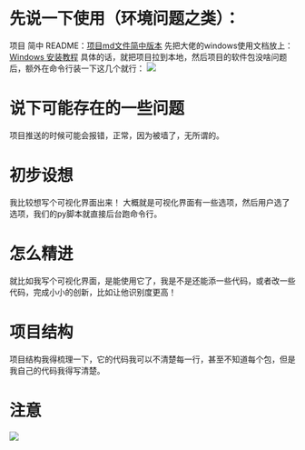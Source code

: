 # 先说一下使用（环境问题之类）：
项目 简中 README：[项目md文件简中版本](https://github.com/ageitgey/face_recognition/blob/master/README_Simplified_Chinese.md)
先把大佬的windows使用文档放上：
[Windows 安装教程](https://github.com/ageitgey/face_recognition/issues/175)
具体的话，就把项目拉到本地，然后项目的软件包没啥问题后，额外在命令行装一下这几个就行：
![](README_WenJianC_md_files/13d4a1c0-e325-11ec-833d-750020760953_20220603180812.jpeg?v=1&type=image&token=V1:9OQ6LUIDjADhkcwxvJFJlz45lXnowXUCbtR8jlFl2ys)

# 说下可能存在的一些问题
项目推送的时候可能会报错，正常，因为被墙了，无所谓的。

# 初步设想
我比较想写个可视化界面出来！
大概就是可视化界面有一些选项，然后用户选了选项，我们的py脚本就直接后台跑命令行。

# 怎么精进
就比如我写个可视化界面，是能使用它了，我是不是还能添一些代码，或者改一些代码，完成小小的创新，比如让他识别度更高！

# 项目结构
项目结构我得梳理一下，它的代码我可以不清楚每一行，甚至不知道每个包，但是我自己的代码我得写清楚。

# 注意
![](README_WenJianC_md_files/17a2aed0-e327-11ec-833d-750020760953_20220603182238.jpeg?v=1&type=image&token=V1:HtISL1B2bHXVZ5rOWZvt_Qzm3mQ1LwjssjvJZVJmrEA)
